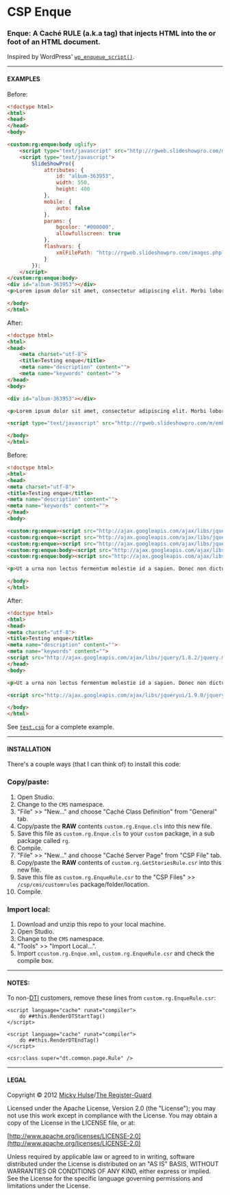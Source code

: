 # CSP Enque

### Enque: A Caché RULE (a.k.a tag) that injects HTML into the <head> or foot of an HTML document.

Inspired by WordPress' [`wp_enqueue_script()`](http://codex.wordpress.org/Function_Reference/wp_enqueue_script).

---

#### EXAMPLES

Before:

```html
<!doctype html>
<html>
<head>
</head>
<body>

<custom:rg:enque:body uglify>
	<script type="text/javascript" src="http://rgweb.slideshowpro.com/m/embed.js"></script>
	<script type="text/javascript">
		SlideShowPro({
			attributes: {
				id: "album-363953",
				width: 550,
				height: 400
			},
			mobile: {
				auto: false
			},
			params: {
				bgcolor: "#000000",
				allowfullscreen: true
			},
			flashvars: {
				xmlFilePath: "http://rgweb.slideshowpro.com/images.php?album=363953"
			}
		});
	</script>
</custom:rg:enque:body>
<div id="album-363953"></div>
<p>Lorem ipsum dolor sit amet, consectetur adipiscing elit. Morbi lobortis elit dapibus eros ornare et venenatis turpis fermentum. Integer dictum, ipsum a dapibus gravida, arcu lorem blandit eros, sit amet commodo est sapien in velit. In hac habitasse platea dictumst. Sed lorem tortor, cursus accumsan iaculis sit amet, gravida eu nisl. Suspendisse potenti. Quisque in bibendum mauris. Pellentesque aliquet, velit eu congue placerat, metus nibh ornare neque, et lacinia libero odio at nunc. Curabitur lobortis consequat purus nec vulputate. Integer condimentum ullamcorper dictum. Nam eget nulla tortor. In eros nisl, lacinia ac ultrices ac, pulvinar vitae mi. Sed luctus, ipsum eu mollis venenatis, massa leo hendrerit elit, non dignissim lorem risus at quam. Curabitur cursus tincidunt nibh, at egestas nisl tempus ut. Cras condimentum dui a leo sodales vehicula.</p>

</body>
</html>
```

After:
```html
<!doctype html>
<html>
<head>
	<meta charset="utf-8">
	<title>Testing enque</title>
	<meta name="description" content="">
	<meta name="keywords" content="">
</head>
<body>

<div id="album-363953"></div>

<p>Lorem ipsum dolor sit amet, consectetur adipiscing elit. Morbi lobortis elit dapibus eros ornare et venenatis turpis fermentum. Integer dictum, ipsum a dapibus gravida, arcu lorem blandit eros, sit amet commodo est sapien in velit. In hac habitasse platea dictumst. Sed lorem tortor, cursus accumsan iaculis sit amet, gravida eu nisl. Suspendisse potenti. Quisque in bibendum mauris. Pellentesque aliquet, velit eu congue placerat, metus nibh ornare neque, et lacinia libero odio at nunc. Curabitur lobortis consequat purus nec vulputate. Integer condimentum ullamcorper dictum. Nam eget nulla tortor. In eros nisl, lacinia ac ultrices ac, pulvinar vitae mi. Sed luctus, ipsum eu mollis venenatis, massa leo hendrerit elit, non dignissim lorem risus at quam. Curabitur cursus tincidunt nibh, at egestas nisl tempus ut. Cras condimentum dui a leo sodales vehicula.</p>

<script type="text/javascript" src="http://rgweb.slideshowpro.com/m/embed.js"></script><script type="text/javascript">SlideShowPro({attributes: {id: "album-363953",width: 550,height: 400},mobile: {auto: false},params: {bgcolor: "#000000",allowfullscreen: true},flashvars: {xmlFilePath: "http://rgweb.slideshowpro.com/images.php?album=363953"}});</script>

</body>
</html>
```

Before:

```html
<!doctype html>
<html>
<head>
<meta charset="utf-8">
<title>Testing enque</title>
<meta name="description" content="">
<meta name="keywords" content="">
</head>
<body>

<custom:rg:enque><script src="http://ajax.googleapis.com/ajax/libs/jquery/1.8.2/jquery.min.js"></script></custom:rg:enque>
<custom:rg:enque><script src="http://ajax.googleapis.com/ajax/libs/jquery/1.8.2/jquery.min.js"></script></custom:rg:enque>
<custom:rg:enque><script src="http://ajax.googleapis.com/ajax/libs/jquery/1.8.2/jquery.min.js"></script></custom:rg:enque>
<custom:rg:enque:body><script src="http://ajax.googleapis.com/ajax/libs/jqueryui/1.9.0/jquery-ui.min.js"></script></custom:rg:enque:body>
<custom:rg:enque:body><script src="http://ajax.googleapis.com/ajax/libs/jqueryui/1.9.0/jquery-ui.min.js"></script></custom:rg:enque:body>

<p>Ut a urna non lectus fermentum molestie id a sapien. Donec non dictum nulla. Aliquam gravida eleifend nisl sed consectetur. Pellentesque et varius neque. Aliquam eu eros est. Proin sed nibh nec neque adipiscing lacinia et eu ante. Suspendisse porta vehicula orci sit amet posuere. Pellentesque habitant morbi tristique senectus et netus et malesuada fames ac turpis egestas. Suspendisse euismod ipsum at eros fringilla elementum. Quisque eu leo arcu, tempus sodales tellus. Phasellus eleifend arcu ac est volutpat aliquam. Donec egestas, tortor eu mollis iaculis, est metus commodo mi, non semper enim metus dignissim augue. Sed auctor sollicitudin purus, id volutpat risus iaculis vitae. Suspendisse sodales tristique vestibulum. Nam purus turpis, convallis at consequat a, malesuada eu orci. Sed euismod posuere augue a scelerisque.</p>

</body>
</html>
```

After:

```html
<!doctype html>
<html>
<head>
<meta charset="utf-8">
<title>Testing enque</title>
<meta name="description" content="">
<meta name="keywords" content="">
<script src="http://ajax.googleapis.com/ajax/libs/jquery/1.8.2/jquery.min.js"></script>
</head>
<body>

<p>Ut a urna non lectus fermentum molestie id a sapien. Donec non dictum nulla. Aliquam gravida eleifend nisl sed consectetur. Pellentesque et varius neque. Aliquam eu eros est. Proin sed nibh nec neque adipiscing lacinia et eu ante. Suspendisse porta vehicula orci sit amet posuere. Pellentesque habitant morbi tristique senectus et netus et malesuada fames ac turpis egestas. Suspendisse euismod ipsum at eros fringilla elementum. Quisque eu leo arcu, tempus sodales tellus. Phasellus eleifend arcu ac est volutpat aliquam. Donec egestas, tortor eu mollis iaculis, est metus commodo mi, non semper enim metus dignissim augue. Sed auctor sollicitudin purus, id volutpat risus iaculis vitae. Suspendisse sodales tristique vestibulum. Nam purus turpis, convallis at consequat a, malesuada eu orci. Sed euismod posuere augue a scelerisque.</p>

<script src="http://ajax.googleapis.com/ajax/libs/jqueryui/1.9.0/jquery-ui.min.js"></script>

</body>
</html>
```

See [`test.csp`](https://github.com/registerguard/csp-enque/blob/master/enque/test.csp) for a complete example.

---

#### INSTALLATION

There's a couple ways (that I can think of) to install this code:

### Copy/paste:

1. Open Studio.
2. Change to the `CMS` namespace.
3. "File" >> "New..." and choose "Caché Class Definition" from "General" tab.
4. Copy/paste the **RAW** contents `custom.rg.Enque.cls` into this new file.
5. Save this file as `custom.rg.Enque.cls` to your `custom` package, in a sub package called `rg`.
6. Compile.
7. "File" >> "New..." and choose "Caché Server Page" from "CSP File" tab.
8. Copy/paste the **RAW** contents of `custom.rg.GetStoriesRule.csr` into this new file.
9. Save this file as `custom.rg.EnqueRule.csr` to the "CSP Files" >> `/csp/cms/customrules` package/folder/location.
10. Compile.

### Import local:

1. Download and unzip this repo to your local machine.
2. Open Studio.
3. Change to the `CMS` namespace.
4. "Tools" >> "Import Local...".
5. Import `ccustom.rg.Enque.xml`, `custom.rg.EnqueRule.csr` and check the compile box.

---

#### NOTES:

To non-[DTI](http://www.dtint.com/) customers, remove these lines from `custom.rg.EnqueRule.csr`:

```
<script language="cache" runat="compiler">
	do ##this.RenderDTStartTag()
</script>
```

```
<script language="cache" runat="compiler">
	do ##this.RenderDTEndTag()
</script>
```

```
<csr:class super="dt.common.page.Rule" />
```

---

#### LEGAL

Copyright © 2012 [Micky Hulse](http://hulse.me)/[The Register-Guard](http://www.registerguard.com)

Licensed under the Apache License, Version 2.0 (the "License"); you may not use this work except in compliance with the License. You may obtain a copy of the License in the LICENSE file, or at:

[http://www.apache.org/licenses/LICENSE-2.0](http://www.apache.org/licenses/LICENSE-2.0)

Unless required by applicable law or agreed to in writing, software distributed under the License is distributed on an "AS IS" BASIS, WITHOUT WARRANTIES OR CONDITIONS OF ANY KIND, either express or implied. See the License for the specific language governing permissions and limitations under the License.